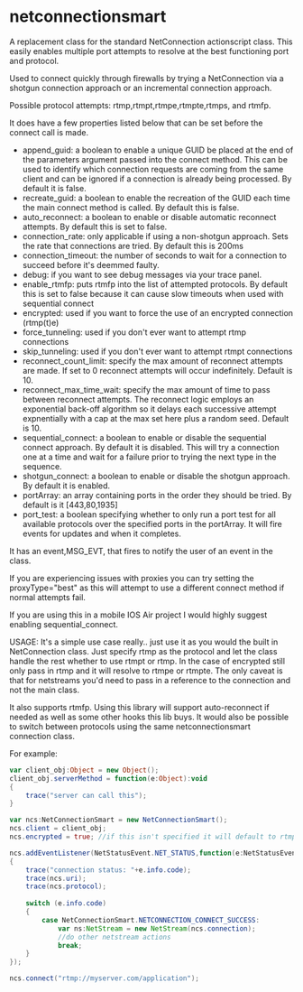 netconnectionsmart
==================

A replacement class for the standard NetConnection actionscript class. This easily enables multiple port attempts to resolve at the best functioning port and protocol. 

Used to connect quickly through firewalls by trying a NetConnection via a shotgun connection approach or an incremental connection approach.

Possible protocol attempts: rtmp,rtmpt,rtmpe,rtmpte,rtmps, and rtmfp.

It does have a few properties listed below that can be set before the connect call is made.

* append_guid: a boolean to enable a unique GUID be placed at the end of the parameters argument passed into the connect method. 
This can be used to identify which connection requests are coming from the same client and can be ignored if a connection is already being processed. By default it is false.
* recreate_guid: a boolean to enable the recreation of the GUID each time the main connect method is called. By default this is false.
* auto_reconnect: a boolean to enable or disable automatic reconnect attempts. By default this is set to false. 
* connection_rate: only applicable if using a non-shotgun approach. Sets the rate that connections are tried. By default this is 200ms 
* connection_timeout: the number of seconds to wait for a connection to succeed before it's deemmed faulty.
* debug: if you want to see debug messages via your trace panel.
* enable_rtmfp: puts rtmfp into the list of attempted protocols. By default this is set to false because it can cause slow timeouts when used with sequential connect
* encrypted: used if you want to force the use of an encrypted connection (rtmp(t)e) 
* force_tunneling: used if you don't ever want to attempt rtmp connections 
* skip_tunneling: used if you don't ever want to attempt rtmpt connections
* reconnect_count_limit: specify the max amount of reconnect attempts are made. If set to 0 reconnect attempts will occur indefinitely. Default is 10.
* reconnect_max_time_wait: specify the max amount of time to pass between reconnect attempts. The reconnect logic employs an exponential back-off algorithm so it delays each successive attempt expnentially with a cap at the max set here plus a random seed. Default is 10.
* sequential_connect: a boolean to enable or disable the sequential connect approach. By default it is disabled. This will try a connection one at a time and wait for a failure prior to trying the next type in the sequence. 
* shotgun_connect: a boolean to enable or disable the shotgun approach. By default it is enabled. 
* portArray: an array containing ports in the order they should be tried. By default is it [443,80,1935]
* port_test: a boolean specifying whether to only run a port test for all available protocols over the specified ports in the portArray. It will fire events for updates and when it completes.

It has an event,MSG_EVT, that fires to notify the user of an event in the class.

If you are experiencing issues with proxies you can try setting the proxyType="best" as this will attempt to use a different connect method if normal attempts fail.

If you are using this in a mobile IOS Air project I would highly suggest enabling sequential_connect.

USAGE:
It's a simple use case really.. just use it as you would the built in NetConnection class. Just specify rtmp as the protocol and let
the class handle the rest whether to use rtmpt or rtmp. In the case of encrypted still only pass in rtmp and it will resolve to rtmpe or rtmpte.
The only caveat is that for netstreams you'd need to pass in a reference to the connection and not the main class.

It also supports rtmfp. Using this library will support auto-reconnect if needed as well as
some other hooks this lib buys. It would also be possible to switch between protocols using the same netconnectionsmart connection class.

For example:

```ActionScript
var client_obj:Object = new Object();
client_obj.serverMethod = function(e:Object):void
{
    trace("server can call this");
}

var ncs:NetConnectionSmart = new NetConnectionSmart();
ncs.client = client_obj;
ncs.encrypted = true; //if this isn't specified it will default to rtmp/rtmpt.. if true it will try rtmpe/rtmpte

ncs.addEventListener(NetStatusEvent.NET_STATUS,function(e:NetStatusEvent):void
{
    trace("connection status: "+e.info.code);
    trace(ncs.uri);
    trace(ncs.protocol);
    
    switch (e.info.code)
    {
        case NetConnectionSmart.NETCONNECTION_CONNECT_SUCCESS:
            var ns:NetStream = new NetStream(ncs.connection);
            //do other netstream actions
            break;
    }
});

ncs.connect("rtmp://myserver.com/application");

```